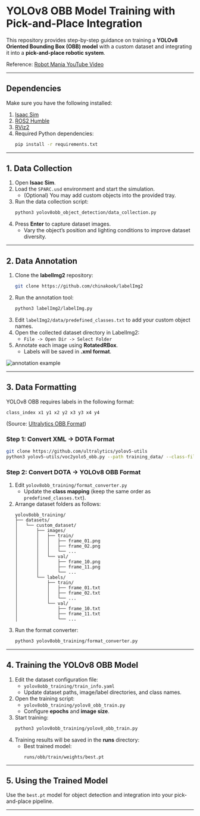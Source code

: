 # YOLOv8 OBB Model Training with Pick-and-Place Integration  

This repository provides step-by-step guidance on training a **YOLOv8 Oriented Bounding Box (OBB) model** with a custom dataset and integrating it into a **pick-and-place robotic system**.  

Reference: [Robot Mania YouTube Video](https://www.youtube.com/watch?v=7n6gCqC075g)  

---

## Dependencies  

Make sure you have the following installed:  
1. [Isaac Sim](https://developer.nvidia.com/isaac-sim)  
2. [ROS2 Humble](https://docs.ros.org/en/humble/index.html)  
3. [RViz2](https://index.ros.org/r/rviz/)  
4. Required Python dependencies:  
   ```bash
   pip install -r requirements.txt
   ```

---

## 1. Data Collection  

1. Open **Isaac Sim**.  
2. Load the `SPARC.usd` environment and start the simulation.  
   - (Optional) You may add custom objects into the provided tray.  
3. Run the data collection script:  
   ```bash
   python3 yolov8obb_object_detection/data_collection.py
   ```  
4. Press **Enter** to capture dataset images.  
   - Vary the object’s position and lighting conditions to improve dataset diversity.  

---

## 2. Data Annotation  

1. Clone the **labelImg2** repository:  
   ```bash
   git clone https://github.com/chinakook/labelImg2
   ```  
2. Run the annotation tool:  
   ```bash
   python3 labelImg2/labelImg.py
   ```  
3. Edit `labelImg2/data/predefined_classes.txt` to add your custom object names.  
4. Open the collected dataset directory in LabelImg2:  
   - `File -> Open Dir -> Select Folder`  
5. Annotate each image using **RotatedRBox**.  
   - Labels will be saved in **.xml format**.  

![annotation example](annotation.png)  

---

## 3. Data Formatting  

YOLOv8 OBB requires labels in the following format:  

```
class_index x1 y1 x2 y2 x3 y3 x4 y4
```

(Source: [Ultralytics OBB Format](https://docs.ultralytics.com/datasets/obb/#yolo-obb-format))  

### Step 1: Convert XML → DOTA Format  
```bash
git clone https://github.com/ultralytics/yolov5-utils
python3 yolov5-utils/voc2yolo5_obb.py --path training_data/ --class-file labelImg2/data/predefined_classes.txt
```  

### Step 2: Convert DOTA → YOLOv8 OBB Format  
1. Edit `yolov8obb_training/format_converter.py`  
   - Update the **class mapping** (keep the same order as `predefined_classes.txt`).  
2. Arrange dataset folders as follows:  
   ```
   yolov8obb_training/
   ├── datasets/
   │   └── custom_dataset/
   │       ├── images/
   │       │   ├── train/
   │       │   │   ├── frame_01.png
   │       │   │   ├── frame_02.png
   │       │   │   └── ...
   │       │   └── val/
   │       │       ├── frame_10.png
   │       │       ├── frame_11.png
   │       │       └── ...
   │       └── labels/
   │           ├── train/
   │           │   ├── frame_01.txt
   │           │   ├── frame_02.txt
   │           │   └── ...
   │           └── val/
   │               ├── frame_10.txt
   │               ├── frame_11.txt
   │               └── ...
   ```  
3. Run the format converter:  
   ```bash
   python3 yolov8obb_training/format_converter.py
   ```  

---

## 4. Training the YOLOv8 OBB Model  

1. Edit the dataset configuration file:  
   - `yolov8obb_training/train_info.yaml`  
   - Update dataset paths, image/label directories, and class names.  
2. Open the training script:  
   - `yolov8obb_training/yolov8_obb_train.py`  
   - Configure **epochs** and **image size**.  
3. Start training:  
   ```bash
   python3 yolov8obb_training/yolov8_obb_train.py
   ```  
4. Training results will be saved in the **runs** directory:  
   - Best trained model:  
     ```
     runs/obb/train/weights/best.pt
     ```  

---

## 5. Using the Trained Model  

Use the `best.pt` model for object detection and integration into your pick-and-place pipeline.  

---

